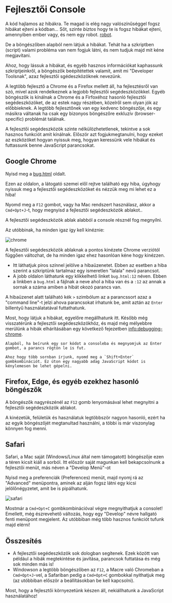 # Fejlesztői Console

A kód hajlamos az hibákra. Te magad is elég nagy valószínűséggel fogsz hibákat ejteni a kódban... Sőt, szinte *biztos* hogy te is fogsz hibákat ejteni, amennyiben ember vagy, és nem egy robot. [robot](https://en.wikipedia.org/wiki/Bender_(Futurama)).

De a böngészőben alapból nem látjuk a hibákat. Tehát ha a szkriptben (script) valami probléma van nem fogjuk látni, és nem tudjuk majd mit kéne megjavítani.

Ahoz, hogy lássuk a hibákat, és egyéb hasznos információkat kaphassunk szkriptjeinkről, a böngészők beépítétettek valamit, amit mi "Developer Toolsnak", azaz fejlesztői sgédeszközöknek nevezünk.

A legtöbb fejlesztő a Chrome és a Firefox mellett áll, ha fejlesztésről van szó, mivel azok rendelkeznek a legjobb fejlesztői segédeszközökkel. Egyéb böngészők is kínálnak a Chrome és a Firfoxéhoz hasonló fejlesztői segédeszközöket, de az estek nagy részében, közelről sem olyan jók az előbbieknek. A legtöbb fejlesztőnek van egy kedvenc böngészője, és egy másikra váltanak ha csak egy bizonyos böngészőre exkluzív (browser-specific) problémát találnak.

A fejlesztői segédeszközök szinte nélkülözhetetlenek, tekintve a sok hasznos funkciót amit kínálnak. Először azt fogjukmegtanulni, hogy ezeket az eszközöket hogyan nyissuk meg, hogyan keressünk vele hibákat és futtassunk benne JavaScript parancsokat.

## Google Chrome

Nyisd meg a [bug.html](bug.html) oldalt.

Ezen az oldalon, a látogató szemei elől rejtve található egy hiba, úgyhogy nyissuk meg a fejlesztői segédeszközöket és nézzük meg mi lehet ez a hiba!

Nyomd meg a `F12` gombot, vagy ha Mac rendszert használasz, akkor a `Cmd+Opt+J`-t, hogy megnyisd a fejlesztői segédeszközök ablakot..

A fejlesztői segédeszközök ablak alabból a console résznél fog megnyílni.

Az utóbbinak, ha minden igaz így kell kinéznie:

![chrome](chrome.png)

A fejlesztői segédeszközök ablaknak a pontos kinézete Chrome verziótól függően változhat, de ha minden igaz ehez hasonlóan kéne hogy kinézzen.

- Itt láthatjuk piros színnel jelölve a hibaüzenetet. Ebben az esetben a hiba szerint a szkriptünk tartalmaz egy ismeretlen "lalala" nevű parancsot.
- A jobb oldalon láthatunk egy klikkelhető linket `bug.html:12` néven. Ebben a linkben a `bug.html` a fájlnak a neve ahol a hiba van és a `:12` az annak a sornak a száma amiben a hibát okozó parancs van.

A hibaüzenet alatt található kék `>` szimbólum az a parancssort azaz a "command line"-t jelzi ahova parancsokat írhatunk be, amit aztán az `Enter` billentyű használatatával futtathatunk.

Most, hogy látjuk a hibákat, egyelőre megállhatunk itt. Később még visszatérünk a fejlesztői segédeszközökhöz, és majd még mélyebbre merülünk a hibák elhárításában egy következő fejezetben <info:debugging-chrome>.

```smart header="Multi-line input"
Alapból, ha beírunk egy sor kódot a consoleba és megnyomjuk az Enter gombot, a parancs rögtön le is fut.

Ahoz hogy több sornban írjunk, nyomd meg a `Shift+Enter` gombkombinációt. Ez úton egy nagyabb adag JavaScript kódot is kénylemesen be lehet gépelni.
```

## Firefox, Edge, és egyéb ezekhez hasonló böngészők

A böngészők nagyrészénél az `F12` gomb lenyomásával lehet megnyitni a fejlesztői segédeszközök ablakot.

A kinézetük, felületük és használatuk legtöbbször nagyon hasonló, ezért ha az egyik böngészőjét megtanultad használni, a többi is már viszonylag könnyen fog menni.

## Safari

Safari, a Mac saját (Windows/Linux által nem támogatott) böngészője ezen a téren kicsit kiáll a sorból. Itt először saját magunkan kell bekapcsolnunk a fejlesztői menüt, más néven a "Develop Menü"-ot

Nyisd meg a preferenciák (Preferences) menüt, majd nyomj rá az "Advanced" menüpontra, aminek az alján fogsz látni egy kicsi jelölőnégyzetet, amit be is pipálhatunk.

![safari](safari.png)

Mostmár a `Cmd+Opt+C` gombkombinációval végre megnyithatjuk a consolet! Emellett, még észrevehető változás, hogy egy "Develop" névre hallgató fenti menüpont megjelent. Az utóbbiban még több hasznos funkciót tufunk majd elérni!

## Összesítés

- A fejlesztői segédeszközök sok dologban segítenek. Ezek között van például a hibák megtekintése és javítása, parancsok futtatása és még sok minden más is!
- Windowson a legtöbb böngészőben az `F12`, a Macre való Chromeban a `Cmd+Opt+J`-vel, a Safariban pedig a `Cmd+Opt+C` gombokkal nyithatjuk meg (az utóbbiban először a beállításokban be kell kapcsolni).

Most, hogy a fejlesztői környezetünk készen áll, nekiállhatunk a JavaScript használatához!
